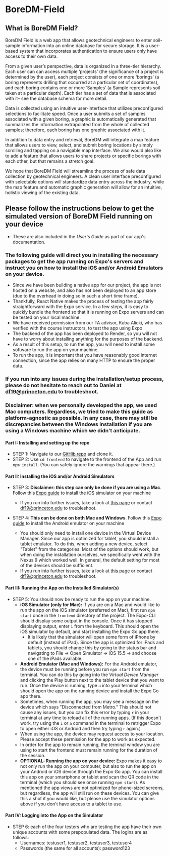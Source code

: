 # BoreDM-Field

## What is BoreDM Field?

BoreDM Field is a web app that allows geotechnical engineers to enter soil-sample information into an online database for secure storage. It is a user-based system that incorporates authentication to ensure users only have access to their own data.

From a given user’s perspective, data is organized in a three-tier hierarchy. Each user can can access multiple ‘projects’ (the significance of a project is determined by the user), each project consists of one or more ‘borings’ (a boring represents drilling that occurred at a particular set of coordinates), and each boring contains one or more ‘Samples’ (a Sample represents soil taken at a particular depth). Each tier has a set of data that is associated with it– see the database schema for more detail.

Data is collected using an intuitive user-interface that utilizes preconfigured selections to facilitate speed. Once a user submits a set of samples associated with a given boring, a graphic is automatically generated that summarizes the information extrapolated from the whole of collected samples; therefore, each boring has one graphic associated with it.

In addition to data entry and retrieval, BoreDM will integrate a map feature that allows users to view, select, and submit boring locations by simply scrolling and tapping on a navigable map interface. We also would also like to add a feature that allows users to share projects or specific borings with each other, but that remains a stretch goal.

We hope that BoreDM Field will streamline the process of safe data collection by geotechnical engineers. A clean user interface preconfigured with selectable options will standardize data entry across the industry, while the map feature and automatic graphic generation will allow for an intuitive, holistic viewing of the existing data.

## Please follow the instructions below to get the simulated version of BoreDM Field running on your device

- These are also included in the _User's Guide_ as part of our app's documentation.

### The following guide will direct you in installing the necessary packages to get the app running on Expo's servers and instruct you on how to install the iOS and/or Android Emulators on your device.

- Since we have been building a native app for our project, the app is not hosted on a website, and also has not been deployed to an app store (due to the overhead in doing so in such a short time frame).
- Thankfully, React Native makes the process of testing the app fairly straightforward with the Expo service. In a few steps, it is easy to quickly bundle the frontend so that it is running on Expo servers and can be tested on your local machine.
- We have received permission from our TA advisor, Kuba Alicki, who has verified with the course instructors, to test the app using Expo
- The backend of the app has been deployed to Render, so you will not have to worry about installing anything for the purposes of the backend.
- As a result of this setup, to run the app, you will need to install some software to run the app on your machine.
- To run the app, it is important that you have reasonably good internet connection, since the app relies on many HTTP to ensure the proper data.

### If you run into any issues during the installation/setup process, please do not hesitate to reach out to Daniel at df19@princeton.edu to troubleshoot.

### **Disclaimer: when we personally developed the app, we used Mac computers. Regardless, we tried to make this guide as platform-agnostic as possible. In any case, there may still be discrepancies between the Windows installation if you are using a Windows machine which we didn't anticipate.**

#### **Part I: Installing and setting up the repo**

- STEP 1: Navigate to our [GitHib repo](https://github.com/yabrown/BoreDM-Field) and clone it.
- STEP 2: Use `cd frontend` to navigate to the frontend of the App and run `npm install`. (You can safely ignore the warnings that appear there.)

#### **Part II: Installing the iOS and/or Android Simulators**

- STEP 3: **Disclaimer: this step can only be done if you are using a Mac**. Follow this [Expo guide](https://docs.expo.dev/workflow/ios-simulator/) to install the iOS simulator on your machine

  - If you run into further issues, take a look at [this page](https://developer.apple.com/documentation/xcode/running-your-app-in-simulator-or-on-a-device) or contact df19@princeton.edu to troubleshoot.

- STEP 4: **This can be done on both Mac and Windows**. Follow this [Expo guide](https://docs.expo.dev/workflow/android-studio-emulator/) to install the Android emulator on your machine
  - You should only need to install one device in the Virtual Device Manager. Since our app is optimized for tablet, you should install a tablet emulator. To do this, when adding a new device, select "Tablet" from the categories. Most of the options should work, but when doing the installation ourselves, we specifically went with the Nexus 9 which worked well. In general, the default setting for most of the devices should be sufficient.
  - If you run into further issues, take a look at [this page](https://developer.android.com/design-for-safety/privacy-sandbox/download#:~:text=In%20Android%20Studio%2C%20go%20to,Android%20Emulator%2C%20and%20click%20OK.) or contact df19@princeton.edu to troubleshoot.

#### **Part III: Running the App on the Installed Simulator(s)**

- STEP 5: You should now be ready to run the app on your machine.
  - **iOS Simulator (only for Mac):** If you are on a Mac and would like to run the app on the iOS simulator (preferred on Mac), first run `npm start` once in the `frontend` directory of the project. The Expo-CLI should display some output in the console. Once it has stopped displaying output, enter `i` from the keyboard. This should open the iOS simulator by default, and start installing the Expo Go app there.
    - It is likely that the simulator will open some form of iPhone by default (instead of iPad). Since the app is optimized for iPads and tablets, you should change this by going to the status bar and navigating to File -> Open Simulator -> iOS 15.5 -> and choose one of the iPads available.
  - **Android Emulator (Mac and Windows):** For the Android emulator, the device must be running before you run `npm start` from the terminal. You can do this by going into the _Virtual Device Manager_ and clicking the Play button next to the tablet device that you want to run. Once the device is running, type `a` into your terminal which should open the app on the running device and install the Expo Go app there.
  - Sometimes, when running the app, you may see a message on the device which says "Disconnected from Metro." This should not cause any issues, but you can fix this error by typing `r` in your terminal at any time to reload all of the running apps. (If this doesn't work, try using the `i` or `a` command in the terminal to retrigger Expo to open either iOS or Android and then try typing `r` again.)
  - When using the app, the device may request access to your location. Please accept these permission for the app to work as expected.
  - In order for the app to remain running, the terminal window you are using to start the frontend must remain running for the duration of the session.
  - **OPTIONAL: Running the app on your device:** Expo makes it easy to not only run the app on your computer, but also to run the app on your Android or iOS device through the Expo Go app. You can install this app on your smartphone or tablet and scan the QR code in the terminal (which you should see once running `npm start`). As mentioned the app views are not optimized for phone-sized screens, but regardless, the app will still run on these devices. You can give this a shot if you would like, but please use the simulator options above if you don't have access to a tablet to use.

#### **Part IV: Logging into the App on the Simulator**

- STEP 6: each of the four testers who are testing the app have their own unique accounts with some prepopulated data. The logins are as follows:
  - Usernames: testuser1, testuser2, testuser3, testuser4
  - Passwords (the same for all accounts): password123
